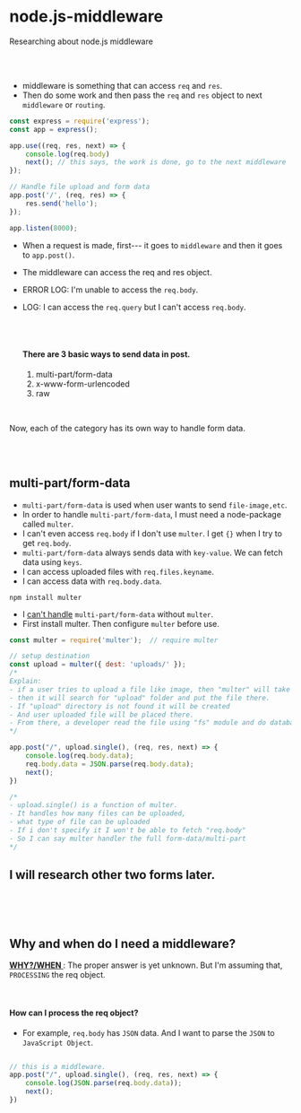 # node.js-middleware
Researching about node.js middleware

<br>
<br>

* middleware is something that can access `req` and `res`.
* Then do some work and then pass the `req` and `res` object to next `middleware` or `routing`.
```javascript
const express = require('express');
const app = express();

app.use((req, res, next) => {
    console.log(req.body)
    next(); // this says, the work is done, go to the next middleware
});

// Handle file upload and form data
app.post('/', (req, res) => {
    res.send('hello'); 
});

app.listen(8000);
```
* When a request is made, first--- it goes to `middleware` and then it goes to `app.post()`.
* The middleware can access the req and res object.
* ERROR LOG: I'm unable to access the `req.body`. 
* LOG: I can access the `req.query` but I can't access `req.body`.

  <br>
  <br>

  #### There are 3 basic ways to send data in post.
  1. multi-part/form-data
  2. x-www-form-urlencoded
  3. raw

<br>

Now, each of the category has its own way to handle form data.

<br>
<br>

## multi-part/form-data
* `multi-part/form-data` is used when user wants to send `file-image,etc`.
* In order to handle `multi-part/form-data`, I must need a node-package called `multer`.
* I can't even access `req.body` if I don't use `multer`. I get `{}` when I try to get `req.body`.
* `multi-part/form-data` always sends data with `key-value`. We can fetch data using `keys`.
* I can access uploaded files with `req.files.keyname`.
* I can access data with `req.body.data`.


```console
npm install multer
```
* I <ins>can't handle</ins>  `multi-part/form-data` without `multer`.
* First install multer. Then configure `multer` before use.

```javascript
const multer = require('multer');  // require multer

// setup destination
const upload = multer({ dest: 'uploads/' });
/*
Explain:
- if a user tries to upload a file like image, then "multer" will take that file
- then it will search for "upload" folder and put the file there.
- If "upload" directory is not found it will be created
- And user uploaded file will be placed there.
- From there, a developer read the file using "fs" module and do database operation.
*/

app.post("/", upload.single(), (req, res, next) => {
    console.log(req.body.data);
    req.body.data = JSON.parse(req.body.data);
    next();
})

/*
- upload.single() is a function of multer.
- It handles how many files can be uploaded,
- what type of file can be uploaded
- If i don't specify it I won't be able to fetch "req.body"
- So I can say multer handler the full form-data/multi-part
*/
```

## I will research other two forms later.

<br>
<br>
<br>

## Why and when do I need a middleware?
<b> <ins> WHY?/WHEN </ins> </b> : The proper answer is yet unknown. But I'm assuming that, `PROCESSING` the req object.

<br>

#### How can I process the req object?
* For example, `req.body` has `JSON` data. And I want to parse the `JSON` to `JavaScript Object`.
```javascript

// this is a middleware.
app.post("/", upload.single(), (req, res, next) => {
    console.log(JSON.parse(req.body.data));
    next();
})
```
